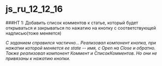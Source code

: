 # js_ru_12_12_16

###HT 1: Добавить список комментов к статье, который будет открываться и закрываться по нажатию на кнопку с соответствующей надписью(тоже меняется)

_С заданием справился частично... Реализовал компонент кнопка, при нажатии которой меняется ее state -- имя, с Open на Close и обратно. Также реализовал компонент Коммент и СписокКомментов. Но они не привязаны к нажатию кнопки._
